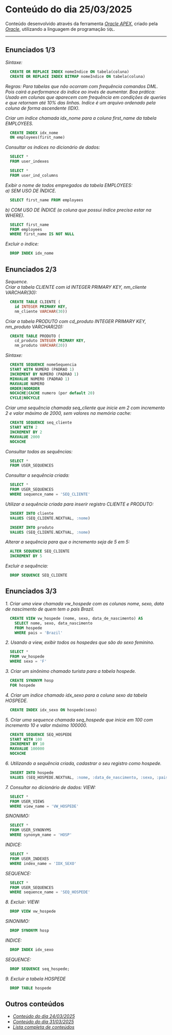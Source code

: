 # Conteúdo do dia 25/03/2025
Conteúdo desenvolvido através da ferramenta *[Oracle APEX](https://apex.oracle.com/)*, criado pela *[Oracle](https://www.oracle.com/)*, utilizando a linguagem de programação `SQL`.

---

## Enunciados 1/3
*Sintaxe:*   
```sql
  CREATE OR REPLACE INDEX nomeIndice ON tabela(coluna)
  CREATE OR REPLACE INDEX BITMAP nomeIndice ON tabela(coluna)
```

*Regras: Para tabelas que não ocorram com frequência comandos DML. Pois cairá a performance do indíce ao invés de aumentar.*
*Boa prática: Usado em colunas que aparecem com frequência em condições de queries e que retornam até 10% das linhas.*
*Indíce é um arquivo ordenado pela coluna de forma ascendente (IDX).*

*Criar um índice chamada idx_nome para a coluna first_name da tabela
EMPLOYEES.*
```sql
  CREATE INDEX idx_nome
  ON employees(first_name)
```

*Consultar os índices no dicionário de dados:*
```sql
  SELECT *
  FROM user_indexes
```
```sql
  SELECT *
  FROM user_ind_columns
```

*Exibir o nome de todos empregados da tabela EMPLOYEES:*   
*a) SEM USO DE ÍNDICE.*
```sql
  SELECT first_name FROM employees
```

*b) COM USO DE ÍNDICE (a coluna que possui índice precisa estar na WHERE).*
```sql
  SELECT first_name
  FROM employees
  WHERE first_name IS NOT NULL
```

*Excluir o índice:*
```sql
  DROP INDEX idx_nome
```

## Enunciados 2/3
*Sequence.*    
*Criar a tabela CLIENTE com id INTEGER PRIMARY KEY, nm_cliente VARCHAR(30):*
```sql
  CREATE TABLE CLIENTE (
    id INTEGER PRIMARY KEY,
    nm_cliente VARCHAR(30))
```

*Criar a tabela PRODUTO com cd_produto INTEGER PRIMARY KEY, nm_produto VARCHAR(20):*
```sql
  CREATE TABLE PRODUTO (
    cd_produto INTEGER PRIMARY KEY,
    nm_produto VARCHAR(20))
```

*Sintaxe:*
```sql
  CREATE SEQUENCE nomeSequencia
  START WITH NUMERO (PADRAO 1)
  INCREMENT BY NUMERO (PADRAO 1)
  MINVALUE NUMERO (PADRAO 1)
  MAXVALUE NUMERO
  ORDER|NOORDER
  NOCACHE|CACHE numero (por default 20)
  CYCLE|NOCYCLE
```

*Criar uma sequência chamada seq_cliente que inicie em 2 com incremento 2 e valor máximo de 2000, sem valores na memória cache:*
```sql
  CREATE SEQUENCE seq_cliente
  START WITH 2
  INCREMENT BY 2
  MAXVALUE 2000
  NOCACHE
```

*Consultar todas as sequências:*
```sql
  SELECT *
  FROM USER_SEQUENCES
```

*Consultar a sequência criada:*
```sql
  SELECT *
  FROM USER_SEQUENCES
  WHERE sequence_name = 'SEQ_CLIENTE'
```

*Utilizar a sequência criada para inserir registro CLIENTE e PRODUTO:*
```sql
  INSERT INTO cliente
  VALUES (SEQ_CLIENTE.NEXTVAL, :nome)
```
```sql
  INSERT INTO produto
  VALUES (SEQ_CLIENTE.NEXTVAL, :nome)
```

*Alterar a sequência para que o incremento seja de 5 em 5:*
```sql
  ALTER SEQUENCE SEQ_CLIENTE
  INCREMENT BY 5
```

*Excluir a sequência:*
```sql
  DROP SEQUENCE SEQ_CLIENTE
```

## Enunciados 3/3
*1. Criar uma view chamada vw_hospede com as colunas nome, sexo, data de nascimento de quem tem o pais Brazil.*
```sql
  CREATE VIEW vw_hospede (nome, sexo, data_de_nascimento) AS
    SELECT nome, sexo, data_nascimento
    FROM hospede
    WHERE pais = 'Brazil'
```

*2. Usando a view, exibir todos os hospedes que são do sexo feminino.*
```sql
  SELECT *
  FROM vw_hospede
  WHERE sexo = 'F'
```

*3. Criar um sinônimo chamado turista para a tabela hospede.*
```sql
  CREATE SYNONYM hosp
  FOR hospede
```

*4. Criar um indice chamado idx_sexo para a coluna sexo da tabela HOSPEDE.*
```sql
  CREATE INDEX idx_sexo ON hospede(sexo)
```

*5. Criar uma sequence chamada seq_hospede que inicie em 100 com incremento 10 e valor máximo 100000.*
```sql
  CREATE SEQUENCE SEQ_HOSPEDE
  START WITH 100
  INCREMENT BY 10
  MAXVALUE 100000
  NOCACHE
```

*6. Utilizando a sequência criada, cadastrar o seu registro como hospede.*
```sql
  INSERT INTO hospede
  VALUES (SEQ_HOSPEDE.NEXTVAL, :nome, :data_de_nascimento, :sexo, :pais)
```

*7. Consultar no dicionário de dados:*
*VIEW:*
```sql
  SELECT *
  FROM USER_VIEWS
  WHERE view_name = 'VW_HOSPEDE'
```

*SINONIMO:*
```sql
  SELECT *
  FROM USER_SYNONYMS
  WHERE synonym_name = 'HOSP'
```

*INDICE:*
```sql
  SELECT *
  FROM USER_INDEXES
  WHERE index_name = 'IDX_SEXO'
```

*SEQUENCE:*
```sql
  SELECT *
  FROM USER_SEQUENCES
  WHERE sequence_name = 'SEQ_HOSPEDE'
```

*8. Excluir:*
*VIEW:*
```sql
  DROP VIEW vw_hospede
```

*SINONIMO:*
```sql
  DROP SYNONYM hosp
```

*INDICE:*
```sql
  DROP INDEX idx_sexo
```

*SEQUENCE:*
```sql
  DROP SEQUENCE seq_hospede;
```

*9. Excluir a tabela HOSPEDE*
```sql
  DROP TABLE hospede
```

## Outros conteúdos
- *[Conteúdo do dia 24/03/2025](https://github.com/isaquesv/LdBD-tarefas/blob/master/src/008-24_03_2025.md)*
- *[Conteúdo do dia 31/03/2025](https://github.com/isaquesv/LdBD-tarefas/blob/master/src/010-31_03_2025.md)*
- *[Lista completa de conteúdos](https://github.com/isaquesv/LdBD-tarefas/blob/master/README.md)*
